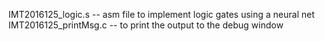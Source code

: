 IMT2016125_logic.s -- asm file to implement logic gates using a neural net
IMT2016125_printMsg.c -- to print the output to the debug window
